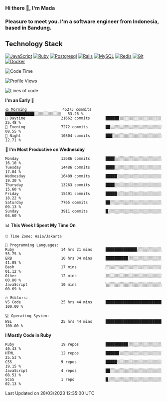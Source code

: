 ### Hi there 👋, I'm Mada
### Pleasure to meet you. I'm a software engineer from Indonesia, based in Bandung.

## Technology Stack

[![JavaScript](https://img.shields.io/badge/-JavaScript-%23F7DF1C?style=flat-square&logo=javascript&logoColor=000000&labelColor=%23F7DF1C&color=%23FFCE5A)](https://www.javascript.com/)
[![Ruby](https://img.shields.io/badge/Ruby-CC342D?style=flat-square&logo=ruby&logoColor=white)](https://www.ruby-lang.org/en/)
[![Postgresql](https://img.shields.io/badge/PostgreSQL-316192?style=flat-square&logo=postgresql&logoColor=ffffff)](https://www.postgresql.org/)
[![Rails](https://img.shields.io/badge/Ruby_on_Rails-CC0000?style=flat-square&logo=ruby-on-rails&logoColor=white)](https://rubyonrails.org/)
[![MySQL](https://img.shields.io/badge/-MySQL-4479A1?style=flat-square&logo=MySQL&logoColor=ffffff)](https://www.mysql.com/)
[![Redis](https://img.shields.io/badge/-Redis-DC382D?style=flat-square&logo=Redis&logoColor=ffffff)](https://redis.io/)
[![Git](https://img.shields.io/badge/-Git-%23F05032?style=flat-square&logo=git&logoColor=%23ffffff)](https://git-scm.com/)
[![Docker](https://img.shields.io/badge/-Docker-2496ED?style=flat-square&logo=docker&logoColor=ffffff)](https://www.docker.com/)
<!--
**madaarya/madaarya** is a ✨ _special_ ✨ repository because its `README.md` (this file) appears on your GitHub profile.

Here are some ideas to get you started:

- 🔭 I’m currently working on ...
- 🌱 I’m currently learning ...
- 👯 I’m looking to collaborate on ...
- 🤔 I’m looking for help with ...
- 💬 Ask me about ...
- 📫 How to reach me: ...
- 😄 Pronouns: ...
- ⚡ Fun fact: ...
-->
<!--START_SECTION:waka-->
![Code Time](http://img.shields.io/badge/Code%20Time-5%2C291%20hrs%2028%20mins-blue)

![Profile Views](http://img.shields.io/badge/Profile%20Views-0-blue)

![Lines of code](https://img.shields.io/badge/From%20Hello%20World%20I%27ve%20Written-33.6%20million%20lines%20of%20code-blue)

**I'm an Early 🐤** 

```text
🌞 Morning                45273 commits       █████████████░░░░░░░░░░░░   53.26 % 
🌆 Daytime                21662 commits       ██████░░░░░░░░░░░░░░░░░░░   25.48 % 
🌃 Evening                7272 commits        ██░░░░░░░░░░░░░░░░░░░░░░░   08.55 % 
🌙 Night                  10804 commits       ███░░░░░░░░░░░░░░░░░░░░░░   12.71 % 
```
📅 **I'm Most Productive on Wednesday** 

```text
Monday                   13686 commits       ████░░░░░░░░░░░░░░░░░░░░░   16.10 % 
Tuesday                  14486 commits       ████░░░░░░░░░░░░░░░░░░░░░   17.04 % 
Wednesday                16409 commits       █████░░░░░░░░░░░░░░░░░░░░   19.30 % 
Thursday                 13263 commits       ████░░░░░░░░░░░░░░░░░░░░░   15.60 % 
Friday                   15491 commits       █████░░░░░░░░░░░░░░░░░░░░   18.22 % 
Saturday                 7765 commits        ██░░░░░░░░░░░░░░░░░░░░░░░   09.13 % 
Sunday                   3911 commits        █░░░░░░░░░░░░░░░░░░░░░░░░   04.60 % 
```


📊 **This Week I Spent My Time On** 

```text
🕑︎ Time Zone: Asia/Jakarta

💬 Programming Languages: 
Ruby                     14 hrs 21 mins      ██████████████░░░░░░░░░░░   55.75 % 
ERB                      10 hrs 34 mins      ██████████░░░░░░░░░░░░░░░   41.05 % 
Bash                     17 mins             ░░░░░░░░░░░░░░░░░░░░░░░░░   01.12 % 
Other                    12 mins             ░░░░░░░░░░░░░░░░░░░░░░░░░   00.80 % 
JavaScript               10 mins             ░░░░░░░░░░░░░░░░░░░░░░░░░   00.69 % 

🔥 Editors: 
VS Code                  25 hrs 44 mins      █████████████████████████   100.00 % 

💻 Operating System: 
WSL                      25 hrs 44 mins      █████████████████████████   100.00 % 
```

**I Mostly Code in Ruby** 

```text
Ruby                     19 repos            ██████████░░░░░░░░░░░░░░░   40.43 % 
HTML                     12 repos            ██████░░░░░░░░░░░░░░░░░░░   25.53 % 
CSS                      9 repos             █████░░░░░░░░░░░░░░░░░░░░   19.15 % 
JavaScript               4 repos             ██░░░░░░░░░░░░░░░░░░░░░░░   08.51 % 
SCSS                     1 repo              █░░░░░░░░░░░░░░░░░░░░░░░░   02.13 % 
```




 Last Updated on 28/03/2023 12:35:00 UTC
<!--END_SECTION:waka-->
